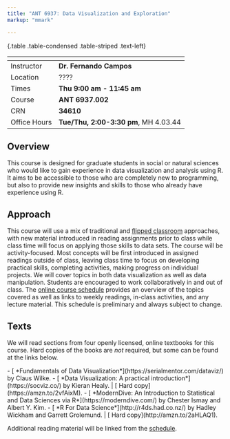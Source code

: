 ```yaml
---
title: "ANT 6937: Data Visualization and Exploration"
markup: "mmark"

---
```


  {.table .table-condensed .table-striped .text-left}

  <span></span>     | <span></span>
  -----------|-------------------------------------------------------------------
  Instructor | **Dr. Fernando Campos**  <a href="mailto:fernando.campos@utsa.edu" title="email"><i class="fas fa-envelope"></i></a>|  
  Location   |     ????           |   
  Times      | **Thu 9:00 am - 11:45 am**    |  
  Course     |   **ANT 6937.002**                 |  
  CRN        |   **34610**                        |  
Office Hours | **Tue/Thu, 2:00-3:30 pm**, MH 4.03.44 |



## Overview

This course is designed for graduate students in social or natural sciences who would like to gain experience in data visualization and analysis using R. It aims to be accessible to those who are completely new to programming, but also to provide new insights and skills to those who already have experience using R.

## Approach

This course will use a mix of traditional and  [flipped classroom](https://en.wikipedia.org/wiki/Flipped_classroom) approaches, with new material introduced in reading assignments prior to class while class time will focus on applying those skills to data sets. The course will be activity-focused. Most concepts will be first introduced in assigned readings outside of class, leaving class time to focus on developing practical skills, completing activities, making progress on individual projects. We will cover topics in both data visualization as well as data manipulation. 
Students are encouraged to work collaboratively in and out of class. The [online course schedule](/schedule/) provides an overview of the topics covered as well as links
to weekly readings, in-class activities, and any lecture material.  This schedule
is preliminary and always subject to change.

## Texts

We will read sections from four openly licensed, online textbooks for this course. Hard copies of the books are *not* required, but some can be found at the links below.
<div align="left">
- [<i class="fas fa-link"></i> *Fundamentals of Data Visualization*](https://serialmentor.com/dataviz/) by Claus Wilke.
- [<i class="fas fa-link"></i> *Data Visualization: A practical introduction*](https://socviz.co/) by Kieran Healy. | [<i class="fas fa-book"></i> Hard copy](https://amzn.to/2vfAixM).
- [<i class="fas fa-link"></i> *ModernDive: An Introduction to Statistical and Data Sciences via R*](https://moderndive.com/) by Chester Ismay and Albert Y. Kim.
- [<i class="fas fa-link"></i> *R For Data Science*](http://r4ds.had.co.nz/) by Hadley Wickham and Garrett Grolemund. | [<i class="fas fa-book"></i> Hard copy](http://amzn.to/2aHLAQ1).
</div>

Additional reading material will be linked from the [schedule](/schedule/).
